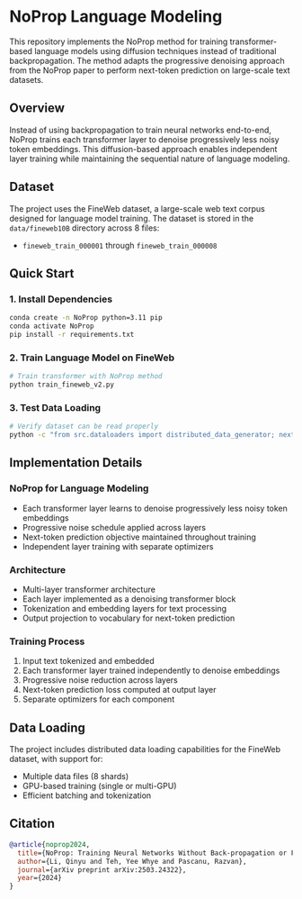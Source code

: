 # NoProp Language Modeling

This repository implements the NoProp method for training transformer-based language models using diffusion techniques instead of traditional backpropagation. The method adapts the progressive denoising approach from the NoProp paper to perform next-token prediction on large-scale text datasets.

## Overview

Instead of using backpropagation to train neural networks end-to-end, NoProp trains each transformer layer to denoise progressively less noisy token embeddings. This diffusion-based approach enables independent layer training while maintaining the sequential nature of language modeling.

## Dataset

The project uses the FineWeb dataset, a large-scale web text corpus designed for language model training. The dataset is stored in the `data/fineweb10B` directory across 8 files:
- `fineweb_train_000001` through `fineweb_train_000008`

## Quick Start

### 1. Install Dependencies

```bash
conda create -n NoProp python=3.11 pip
conda activate NoProp
pip install -r requirements.txt
```

### 2. Train Language Model on FineWeb

```bash
# Train transformer with NoProp method
python train_fineweb_v2.py
```

### 3. Test Data Loading

```bash
# Verify dataset can be read properly
python -c "from src.dataloaders import distributed_data_generator; next(distributed_data_generator())"
```

## Implementation Details

### NoProp for Language Modeling
- Each transformer layer learns to denoise progressively less noisy token embeddings
- Progressive noise schedule applied across layers
- Next-token prediction objective maintained throughout training
- Independent layer training with separate optimizers

### Architecture
- Multi-layer transformer architecture
- Each layer implemented as a denoising transformer block
- Tokenization and embedding layers for text processing
- Output projection to vocabulary for next-token prediction

### Training Process
1. Input text tokenized and embedded
2. Each transformer layer trained independently to denoise embeddings
3. Progressive noise reduction across layers
4. Next-token prediction loss computed at output layer
5. Separate optimizers for each component

## Data Loading
The project includes distributed data loading capabilities for the FineWeb dataset, with support for:
- Multiple data files (8 shards)
- GPU-based training (single or multi-GPU)
- Efficient batching and tokenization

## Citation

```bibtex
@article{noprop2024,
  title={NoProp: Training Neural Networks Without Back-propagation or Forward-propagation},
  author={Li, Qinyu and Teh, Yee Whye and Pascanu, Razvan},
  journal={arXiv preprint arXiv:2503.24322},
  year={2024}
}
```

